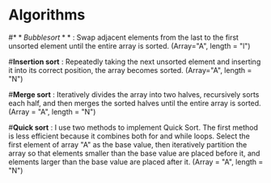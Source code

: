 # Algorithms
#$**Bubble sort**$ : Swap adjacent elements from the last to the first unsorted element until the entire array is sorted. (Array="A", length = "l")  

#**Insertion sort** : Repeatedly taking the next unsorted element and inserting it into its correct position, the array becomes sorted. (Array="A", length = "N")  

#**Merge sort** : Iteratively divides the array into two halves, recursively sorts each half, and then merges the sorted halves until the entire array is sorted. (Array = "A", length = "N")  

#**Quick sort** : I use two methods to implement Quick Sort. The first method is less efficient because it combines both for and while loops. Select the first element of array "A" as the base value, then iteratively partition the array so that elements smaller than the base value are placed before it, and elements larger than the base value are placed after it. (Array = "A", length = "N")  
